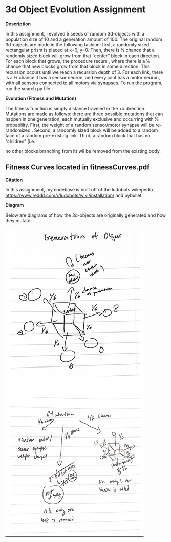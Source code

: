 # 3d Object Evolution Assignment

**Description**

In this assignment, I evolved 5 seeds of random 3d-objects with a population size of 10 and a generation amount of 100.
The original random 3d-objects are made in the following fashion: first, a randomly sized rectangular prism is placed at x=0, y=0. Then, there
 is ⅙ chance that a randomly sized block will grow from that “center” block in each direction. For each block that grows, the procedure recurs
, where there is a ⅙ chance that new blocks grow from that block in some direction. This recursion occurs until we reach a recursion depth of 3.
For each link, there is a ½ chance it has a sensor neuron, and every joint has a motor neuron, with all sensors connected to all motors via synapses. 
To run the program, run the search.py file.

**Evolution (Fitness and Mutation)**

The fitness function is simply distance traveled in the +x direction. Mutations are made as follows: there are three possible mutations that
 can happen in one generation, each mutually exclusive and occurring with ⅓ probability. First, the weight of a random sensor/motor synapse will be re-randomized
. Second, a randomly sized block will be added to a random face of a random pre-existing link. Third, a random block that has no “children” (i.e. 

no other blocks branching from it) wil be removed from the existing body.

## Fitness Curves located in fitnessCurves.pdf

**Citation**

In this assignment, my codebase is built off of the ludobots wikepedia https://www.reddit.com/r/ludobots/wiki/installation/ and pybullet.

**Diagram**

Below are diagrams of how the 3d-objects are originally generated and how they mutate

![generation](generation.png) ![mutation](mutation.png)








